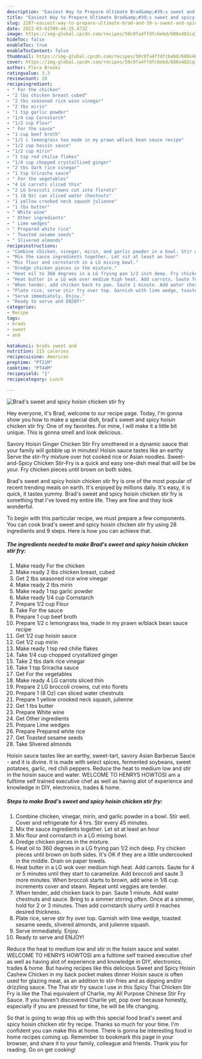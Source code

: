 ```yaml
---
description: "Easiest Way to Prepare Ultimate Brad&amp;#39;s sweet and spicy hoisin chicken stir fry"
title: "Easiest Way to Prepare Ultimate Brad&amp;#39;s sweet and spicy hoisin chicken stir fry"
slug: 2287-easiest-way-to-prepare-ultimate-brad-and-39-s-sweet-and-spicy-hoisin-chicken-stir-fry
date: 2022-03-01T09:44:15.473Z
image: https://img-global.cpcdn.com/recipes/50c0fa4ffdfcbebd/680x482cq70/brads-sweet-and-spicy-hoisin-chicken-stir-fry-recipe-main-photo.jpg
hideToc: false
enableToc: true
enableTocContent: false
thumbnail: https://img-global.cpcdn.com/recipes/50c0fa4ffdfcbebd/680x482cq70/brads-sweet-and-spicy-hoisin-chicken-stir-fry-recipe-main-photo.jpg
cover: https://img-global.cpcdn.com/recipes/50c0fa4ffdfcbebd/680x482cq70/brads-sweet-and-spicy-hoisin-chicken-stir-fry-recipe-main-photo.jpg
author: Flora Brooks
ratingvalue: 3.3
reviewcount: 20
recipeingredient:
- " For the chicken"
- "2 lbs chicken breast cubed"
- "2 tbs seasoned rice wine vinegar"
- "2 tbs mirin"
- "1 tsp garlic powder"
- "1/4 cup Cornstarch"
- "1/2 cup Flour"
- " For the sauce"
- "1 cup beef broth"
- "1/2 c lemongrass tea made in my prawn wblack bean sauce recipe"
- "1/2 cup hoisin sauce"
- "1/2 cup mirin"
- "1 tsp red chilie flakes"
- "1/4 cup chopped crystallized ginger"
- "2 tbs dark rice vinegar"
- "1 tsp Sriracha sauce"
- " For the vegetables"
- "4 LG carrots sliced thin"
- "2 LG broccoli crowns cut into florets"
- "1 (8 Oz) can sliced water chestnuts"
- "1 yellow crooked neck squash julienne"
- "1 tbs butter"
- " White wine"
- " Other ingredients"
- " Lime wedges"
- " Prepared white rice"
- " Toasted sesame seeds"
- " Slivered almonds"
recipeinstructions:
- "Combine chicken, vinegar, mirin, and garlic powder in a bowl. Stir well. Cover and refrigerate for 4 hrs. Stir every 45 minutes."
- "Mix the sauce ingredients together. Let sit at least an hour"
- "Mix flour and cornstarch in a LG mixing bowl."
- "Dredge chicken pieces in the mixture."
- "Heat oil to 360 degrees in a LG frying pan 1/2 inch deep. Fry chicken pieces until brown on both sides. It&#39;s OK if they are a little undercooked in the middle. Drain on paper towels."
- "Heat butter in a LG wok over medium high heat. Add carrots. Saute for 4 or 5 minutes until they start to caramelize. Add broccoli and saute 3 more minutes. When broccoli starts to brown, add wine in 1/8 cup increments cover and steam. Repeat until veggies are tender."
- "When tender, add chicken back to pan. Saute 1 minute. Add water chestnuts and sauce. Bring to a simmer stirring often. Once at a simmer, hold for 2 or 3 minutes. Then add cornstarch slurry until it reaches desired thickness."
- "Plate rice, serve stir fry over top. Garnish with lime wedge, toasted sesame seeds, slivered almonds, and julienne squash."
- "Serve immediately. Enjoy."
- "Ready to serve and ENJOY!"
categories:
- Recipe
tags:
- brads
- sweet
- and

katakunci: brads sweet and 
nutrition: 215 calories
recipecuisine: American
preptime: "PT21M"
cooktime: "PT44M"
recipeyield: "1"
recipecategory: Lunch

---
```



![Brad&#39;s sweet and spicy hoisin chicken stir fry](https://img-global.cpcdn.com/recipes/50c0fa4ffdfcbebd/680x482cq70/brads-sweet-and-spicy-hoisin-chicken-stir-fry-recipe-main-photo.jpg)

Hey everyone, it's Brad, welcome to our recipe page. Today, I'm gonna show you how to make a special dish, brad&#39;s sweet and spicy hoisin chicken stir fry. One of my favorites. For mine, I will make it a little bit unique. This is gonna smell and look delicious.

Savory Hoisin Ginger Chicken Stir Fry smothered in a dynamic sauce that your family will gobble up in minutes! Hoisin sauce tastes like an earthy Serve the stir-fry mixture over hot cooked rice or Asian noodles. Sweet-and-Spicy Chicken Stir-Fry is a quick and easy one-dish meal that will be be your. Fry chicken pieces until brown on both sides.

Brad&#39;s sweet and spicy hoisin chicken stir fry is one of the most popular of recent trending meals on earth. It's enjoyed by millions daily. It's easy, it is quick, it tastes yummy. Brad&#39;s sweet and spicy hoisin chicken stir fry is something that I've loved my entire life. They are fine and they look wonderful.


To begin with this particular recipe, we must prepare a few components. You can cook brad&#39;s sweet and spicy hoisin chicken stir fry using 28 ingredients and 9 steps. Here is how you can achieve that.

<!--inarticleads1-->

##### The ingredients needed to make Brad&#39;s sweet and spicy hoisin chicken stir fry:

1. Make ready  For the chicken
1. Make ready 2 lbs chicken breast, cubed
1. Get 2 tbs seasoned rice wine vinegar
1. Make ready 2 tbs mirin
1. Make ready 1 tsp garlic powder
1. Make ready 1/4 cup Cornstarch
1. Prepare 1/2 cup Flour
1. Take  For the sauce
1. Prepare 1 cup beef broth
1. Prepare 1/2 c lemongrass tea, made in my prawn w/black bean sauce recipe
1. Get 1/2 cup hoisin sauce
1. Get 1/2 cup mirin
1. Make ready 1 tsp red chilie flakes
1. Take 1/4 cup chopped crystallized ginger
1. Take 2 tbs dark rice vinegar
1. Take 1 tsp Sriracha sauce
1. Get  For the vegetables
1. Make ready 4 LG carrots sliced thin
1. Prepare 2 LG broccoli crowns, cut into florets
1. Prepare 1 (8 Oz) can sliced water chestnuts
1. Prepare 1 yellow crooked neck squash, julienne
1. Get 1 tbs butter
1. Prepare  White wine
1. Get  Other ingredients
1. Prepare  Lime wedges
1. Prepare  Prepared white rice
1. Get  Toasted sesame seeds
1. Take  Slivered almonds


Hoisin sauce tastes like an earthy, sweet-tart, savory Asian Barbecue Sauce - and it is divine. It is made with select spices, fermented soybeans, sweet potatoes, garlic, red chili peppers. Reduce the heat to medium low and stir in the hoisin sauce and water. WELCOME TO HENRYS HOWTOSI am a fulltime self trained executive chef as well as having alot of experience and knowledge in DIY, electronics, trades &amp; home. 

<!--inarticleads2-->

##### Steps to make Brad&#39;s sweet and spicy hoisin chicken stir fry:

1. Combine chicken, vinegar, mirin, and garlic powder in a bowl. Stir well. Cover and refrigerate for 4 hrs. Stir every 45 minutes.
1. Mix the sauce ingredients together. Let sit at least an hour
1. Mix flour and cornstarch in a LG mixing bowl.
1. Dredge chicken pieces in the mixture.
1. Heat oil to 360 degrees in a LG frying pan 1/2 inch deep. Fry chicken pieces until brown on both sides. It&#39;s OK if they are a little undercooked in the middle. Drain on paper towels.
1. Heat butter in a LG wok over medium high heat. Add carrots. Saute for 4 or 5 minutes until they start to caramelize. Add broccoli and saute 3 more minutes. When broccoli starts to brown, add wine in 1/8 cup increments cover and steam. Repeat until veggies are tender.
1. When tender, add chicken back to pan. Saute 1 minute. Add water chestnuts and sauce. Bring to a simmer stirring often. Once at a simmer, hold for 2 or 3 minutes. Then add cornstarch slurry until it reaches desired thickness.
1. Plate rice, serve stir fry over top. Garnish with lime wedge, toasted sesame seeds, slivered almonds, and julienne squash.
1. Serve immediately. Enjoy.
1. Ready to serve and ENJOY!

Reduce the heat to medium low and stir in the hoisin sauce and water. WELCOME TO HENRYS HOWTOSI am a fulltime self trained executive chef as well as having alot of experience and knowledge in DIY, electronics, trades &amp; home. But having recipes like this delicious Sweet and Spicy Hoisin Cashew Chicken in my back pocket makes dinner Hoisin sauce is often used for glazing meat, as an addition to stir-fries and as dipping and/or drizzling sauce. The Thai stir fry sauce I use in this Spicy Thai Chicken Stir Fry is like the Thai equivalent of Charlie, my All Purpose Chinese Stir Fry Sauce. If you haven&#39;t discovered Charlie yet, pop over because honestly, especially if you are pressed for time, he will be life changing. 

So that is going to wrap this up with this special food brad&#39;s sweet and spicy hoisin chicken stir fry recipe. Thanks so much for your time. I'm confident you can make this at home. There is gonna be interesting food in home recipes coming up. Remember to bookmark this page in your browser, and share it to your family, colleague and friends. Thank you for reading. Go on get cooking!
